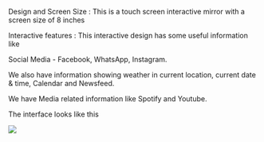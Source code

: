 Design and Screen Size : This is a touch screen interactive mirror with a screen size of 8 inches

Interactive features : This interactive design has some useful information like

Social Media - Facebook, WhatsApp, Instagram.

We also have information showing weather in current location, current date & time, Calendar and Newsfeed.

We have Media related information like Spotify and Youtube.

The interface looks like this

<img src="https://user-images.githubusercontent.com/56712822/68157766-f0261580-ff13-11e9-815a-b6b3e192591a.gif" width:200>
